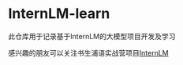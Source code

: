 # InternLM-learn
此仓库用于记录基于InternLM的大模型项目开发及学习

感兴趣的朋友可以关注书生浦语实战营项目[InternLM](https://github.com/InternLM/Tutorial)
